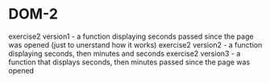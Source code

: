 # DOM-2

exercise2 version1 - a function displaying seconds passed since the page was opened (just to unerstand how it works)
exercise2 version2 - a function displaying seconds, then minutes and seconds
exercise2 version3 - a function that displays seconds, then minutes passed since the page was opened 